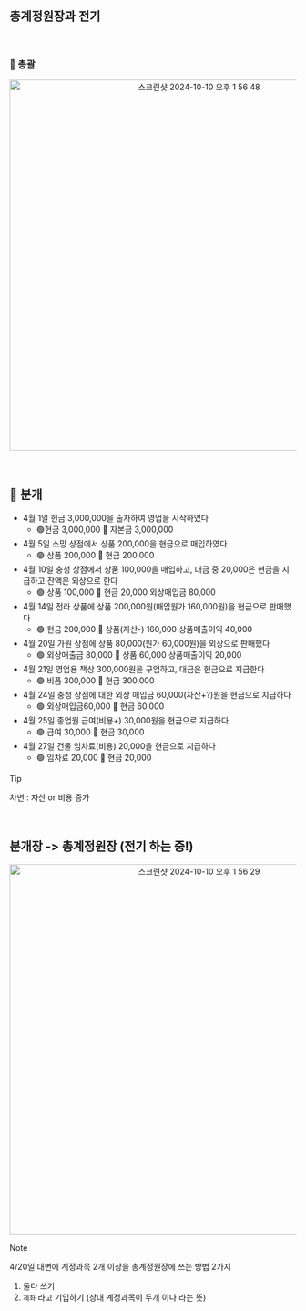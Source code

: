 ## 총계정원장과 전기

<br>

###  💊 총괄
<p align="center">
  <img width="650" alt="스크린샷 2024-10-10 오후 1 56 48" src="https://github.com/user-attachments/assets/756842dc-50cb-4ef0-81ef-02dabca9ab41">
</p>

<br/>

## 💊 분개


* 4월 1일 현금 3,000,000을 출자하여 영업을 시작하였다
  * 🟢현금 3,000,000 🔴 자본금 3,000,000
* 4월 5일 소망 상점에서 상품 200,000을 현금으로 매입하였다
  * 🟢 상품 200,000 🔴 현금 200,000
* 4월 10일 충청 상점에서 상품 100,000을 매입하고, 대금 중 20,000은 현금을 지급하고 잔액은 외상으로 한다
  * 🟢 상품 100,000 🔴 현금 20,000 외상매입금 80,000
* 4월 14일 전라 상품에 상품 200,000원(매입원가 160,000원)을 현금으로 판매했다
  * 🟢 현금 200,000 🔴 상품(자산-) 160,000 상품매출이익 40,000
* 4월 20일 가원 상점에 상품 80,000(원가 60,000원)을 외상으로 판매했다
  * 🟢 외상매출금 80,000 🔴 상품 60,000 상품매출이익 20,000
* 4월 21일 영업용 책상 300,000원을 구입하고, 대금은 현금으로 지급한다
  * 🟢 비품 300,000 🔴 현금 300,000
* 4월 24일 충청 상점에 대한 외상 매입금 60,000(자산+?)원을 현금으로 지급하다
  * 🟢 외상매입금60,000 🔴 현금 60,000
* 4월 25일 종업원 급여(비용+) 30,000원을 현금으로 지급하다
  * 🟢 급여 30,000 🔴 현금 30,000
* 4월 27일 건물 임차료(비용) 20,000을 현금으로 지급하다
  * 🟢 임차료 20,000 🔴 현금 20,000


> [!TIP]
>
> 차변 : 자산 or 비용 증가

<br/>

## 분개장 -> 총계정원장 (전기 하는 중!)
<p align="center">
  <img width="650" alt="스크린샷 2024-10-10 오후 1 56 29" src="https://github.com/user-attachments/assets/c955d5bf-6ee9-4646-a8eb-8329fec84360">
</p>


> [!NOTE]
>
> 4/20일 대변에 계정과목 2개 이상을 총계정원장에 쓰는 방법 2가지
>
> 1. 둘다 쓰기
> 2. `제좌` 라고 기입하기 (상대 계정과목이 두개 이다 라는 뜻)

<br/>

 




